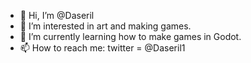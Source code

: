 - 👋 Hi, I’m @Daseril
- 👀 I’m interested in art and making games.
- 🌱 I’m currently learning how to make games in Godot.
- 📫 How to reach me: twitter = @Daseril1
